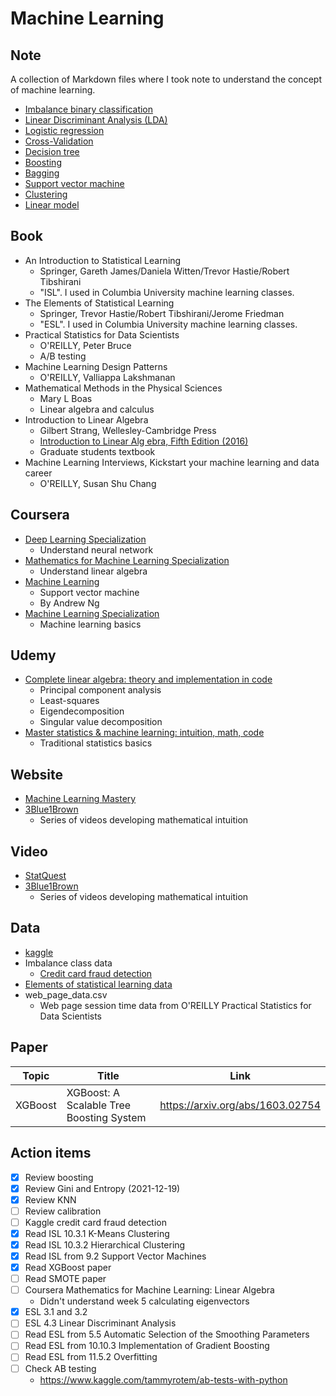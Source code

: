 # Machine Learning

## Note

A collection of Markdown files where I took note to understand the concept of machine learning.

- [Imbalance binary classification](https://github.com/yukikitayama/machine-learning/blob/master/note/imbalance_binary_classification.md)
- [Linear Discriminant Analysis (LDA)](https://github.com/yukikitayama/machine-learning/blob/master/note/linear_discriminant_analysis.md)
- [Logistic regression](https://github.com/yukikitayama/machine-learning/blob/master/note/logistic_regression.md)
- [Cross-Validation](https://github.com/yukikitayama/machine-learning/blob/master/note/cross_validation.md)
- [Decision tree](https://github.com/yukikitayama/machine-learning/blob/master/note/decision_tree.md)
- [Boosting](https://github.com/yukikitayama/machine-learning/blob/master/note/boosting.md)
- [Bagging](https://github.com/yukikitayama/machine-learning/blob/master/note/bagging.md)
- [Support vector machine](https://github.com/yukikitayama/machine-learning/blob/master/note/support_vector_machine.md)
- [Clustering](https://github.com/yukikitayama/machine-learning/blob/master/note/clustering.md)
- [Linear model](https://github.com/yukikitayama/machine-learning/blob/master/note/linear_model.md)

## Book

- An Introduction to Statistical Learning
  - Springer, Gareth James/Daniela Witten/Trevor Hastie/Robert Tibshirani
  - "ISL". I used in Columbia University machine learning classes.
- The Elements of Statistical Learning
  - Springer, Trevor Hastie/Robert Tibshirani/Jerome Friedman
  - "ESL". I used in Columbia University machine learning classes.
- Practical Statistics for Data Scientists
  - O'REILLY, Peter Bruce
  - A/B testing
- Machine Learning Design Patterns
  - O'REILLY, Valliappa Lakshmanan
- Mathematical Methods in the Physical Sciences
  - Mary L Boas
  - Linear algebra and calculus
- Introduction to Linear Algebra
  - Gilbert Strang, Wellesley-Cambridge Press
  - [Introduction to Linear Alg ebra, Fifth Edition (2016)](https://math.mit.edu/~gs/linearalgebra/)
  - Graduate students textbook
- Machine Learning Interviews, Kickstart your machine learning and data career
  - O'REILLY, Susan Shu Chang

## Coursera

- [Deep Learning Specialization](https://www.coursera.org/specializations/deep-learning)
  - Understand neural network
- [Mathematics for Machine Learning Specialization](https://www.coursera.org/specializations/mathematics-machine-learning)
  - Understand linear algebra
- [Machine Learning](https://www.coursera.org/learn/machine-learning)
  - Support vector machine
  - By Andrew Ng
- [Machine Learning Specialization](https://www.coursera.org/specializations/machine-learning-introduction)
  - Machine learning basics

## Udemy

- [Complete linear algebra: theory and implementation in code](https://www.udemy.com/course/linear-algebra-theory-and-implementation/)
  - Principal component analysis
  - Least-squares
  - Eigendecomposition
  - Singular value decomposition
- [Master statistics & machine learning: intuition, math, code](https://www.udemy.com/course/statsml_x/)
  - Traditional statistics basics

## Website

- [Machine Learning Mastery](https://machinelearningmastery.com/blog/)
- [3Blue1Brown](https://www.3blue1brown.com/)
  - Series of videos developing mathematical intuition

## Video

- [StatQuest](https://www.youtube.com/channel/UCtYLUTtgS3k1Fg4y5tAhLbw)
- [3Blue1Brown](https://www.youtube.com/3blue1brown)
  - Series of videos developing mathematical intuition

## Data

- [kaggle](https://www.kaggle.com/)
- Imbalance class data
  - [Credit card fraud detection](https://www.kaggle.com/mlg-ulb/creditcardfraud)
- [Elements of statistical learning data](https://hastie.su.domains/ElemStatLearn/)
- web_page_data.csv
  - Web page session time data from O'REILLY Practical Statistics for Data Scientists

## Paper

| Topic | Title | Link |
|-------|-------|------|
| XGBoost | XGBoost: A Scalable Tree Boosting System | https://arxiv.org/abs/1603.02754 |

## Action items

- [x] Review boosting
- [x] Review Gini and Entropy (2021-12-19)
- [x] Review KNN
- [ ] Review calibration
- [ ] Kaggle credit card fraud detection
- [x] Read ISL 10.3.1 K-Means Clustering
- [x] Read ISL 10.3.2 Hierarchical Clustering
- [x] Read ISL from 9.2 Support Vector Machines
- [x] Read XGBoost paper
- [ ] Read SMOTE paper
- [ ] Coursera Mathematics for Machine Learning: Linear Algebra
  - Didn't understand week 5 calculating eigenvectors
- [x] ESL 3.1 and 3.2
- [ ] ESL 4.3 Linear Discriminant Analysis
- [ ] Read ESL from 5.5 Automatic Selection of the Smoothing Parameters
- [ ] Read ESL from 10.10.3 Implementation of Gradient Boosting
- [ ] Read ESL from 11.5.2 Overfitting
- [ ] Check AB testing
  - https://www.kaggle.com/tammyrotem/ab-tests-with-python
